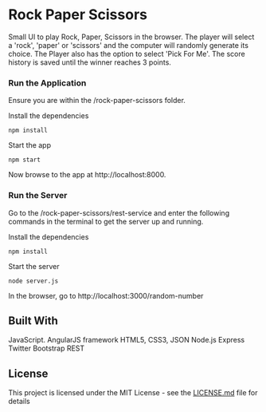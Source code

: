 # Rock Paper Scissors

Small UI to play Rock, Paper, Scissors in the browser. 
The player will select a 'rock', 'paper' or 'scissors' and the computer will randomly generate its choice. 
The Player also has the option to select 'Pick For Me'.
The score history is saved until the winner reaches 3 points.

### Run the Application

Ensure you are within the /rock-paper-scissors folder. 

Install the dependencies
```
npm install
```
Start the app
```
npm start
```

Now browse to the app at http://localhost:8000.

### Run the Server

Go to the /rock-paper-scissors/rest-service and enter the following commands in the terminal to get the server up and running. 

Install the dependencies
```
npm install
```
Start the server
```
node server.js
```
In the browser, go to http://localhost:3000/random-number

## Built With

JavaScript. AngularJS framework
HTML5, CSS3, JSON
Node.js
Express
Twitter Bootstrap
REST

## License

This project is licensed under the MIT License - see the [LICENSE.md](LICENSE.md) file for details

